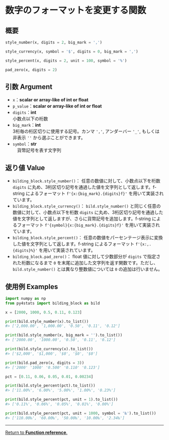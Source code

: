 # 数字のフォーマットを変更する関数

## 概要

``` python
style_number(x, digits = 2, big_mark = ',')

style_currency(x, symbol = '$', digits = 0, big_mark = ',')

style_percent(x, digits = 2, unit = 100, symbol = '%')

pad_zero(x, digits = 2)
```

## 引数 Argument

- `x`：**scalar or array-like of int or float**</br>
- `p_value`：**scalar or array-like of int or float**</br>
- `digits`：**int**</br>
小数点以下の桁数
- `big_mark`：**int**</br>
3桁毎の桁区切りに使用する記号。カンマ `','`, アンダーバー `'_'`, もしくは 非表示 `''` から選ぶことができます。
- `symbol`：**str**</br>
　貨幣記号を表す文字列

## 返り値 Value

- `bilding_block.style_number()`： 任意の数値に対して、小数点以下を桁数 `digits` に丸め、3桁区切り記号を通過した値を文字列として返します。f-string によるフォーマット `f'{x:{big_mark}.{digits}f}'` を用いて実装されています。
- `bilding_block.style_currency()`： `bild.style_number()` と同じく任意の数値に対して、小数点以下を桁数 `digits` に丸め、3桁区切り記号を通過した値を文字列として返しますが、さらに貨幣記号を追加します。f-string によるフォーマット `f'{symbol}{x:{big_mark}.{digits}f}'` を用いて実装されています。
- `bilding_block.style_percent()`： 任意の数値をパーセンテージ表示に変換した値を文字列として返します。f-string によるフォーマット `f'{x:,.{digits}%}'` を用いて実装されています。
- `bilding_block.pad_zero()`： float 値に対して少数部分が `digits` で指定された桁数になるまで `0` を末尾に追加した文字列を返す関数です。ただし、`bild.style_number()` とは異なり整数値については `0` の追加は行いません。


## 使用例 Examples

```python
import numpy as np
from py4stats import bilding_block as bild

x = [2000, 1000, 0.5, 0.11, 0.123]

print(bild.style_number(x).to_list())
#> ['2,000.00', '1,000.00', '0.50', '0.11', '0.12']

print(bild.style_number(x, big_mark = '').to_list())
#> ['2000.00', '1000.00', '0.50', '0.11', '0.12']

print(bild.style_currency(x).to_list())
#> ['$2,000', '$1,000', '$0', '$0', '$0']

print(bild.pad_zero(x, digits = 3))
#> ['2000' '1000' '0.500' '0.110' '0.123']
```

```python
pct = [0.11, 0.06, 0.05, 0.01, 0.00234]

print(bild.style_percent(pct).to_list())
#> ['11.00%', '6.00%', '5.00%', '1.00%', '0.23%']

print(bild.style_percent(pct, unit = 1).to_list())
#> ['0.11%', '0.06%', '0.05%', '0.01%', '0.00%']

print(bild.style_percent(pct, unit = 1000, symbol = '‰').to_list())
#> ['110.00‰', '60.00‰', '50.00‰', '10.00‰', '2.34‰']
```

***
[Return to **Function reference**.](https://github.com/Hirototensho/Py4Stats/blob/main/reference.md)
